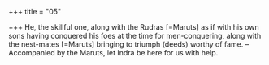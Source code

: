+++
title = "05"

+++
He, the skillful one, along with the Rudras [=Maruts] as if with his own  sons having conquered his foes at the time for men-conquering, along with the nest-mates [=Maruts] bringing to triumph (deeds)  worthy of fame. – Accompanied by the Maruts, let Indra be here for  us with help.